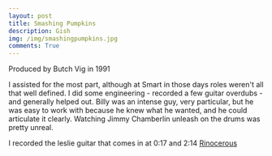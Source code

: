 ```yaml
---
layout: post
title: Smashing Pumpkins 
description: Gish 
img: /img/smashingpumpkins.jpg
comments: True
---
```


Produced by Butch Vig in 1991

I assisted for the most part, although at Smart in those days roles weren't all that well defined. I did some engineering - recorded a few guitar overdubs - and generally helped out. Billy was an intense guy, very particular, but he was easy to work with because he knew what he wanted, and he could articulate it clearly. Watching Jimmy Chamberlin unleash on the drums was pretty unreal. 

I recorded the leslie guitar that comes in at 0:17 and 2:14 [Rinocerous](https://www.youtube.com/watch?v=gFCImYKlSeM&list=PLVoChhStpZg6hD0XPiXI8tvA8eeWjVtFG&index=3)